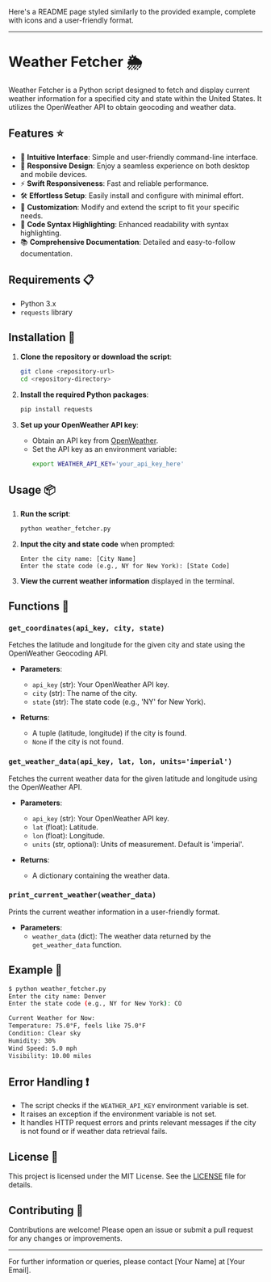 Here's a README page styled similarly to the provided example, complete with icons and a user-friendly format.

---

# Weather Fetcher 🌦️

Weather Fetcher is a Python script designed to fetch and display current weather information for a specified city and state within the United States. It utilizes the OpenWeather API to obtain geocoding and weather data.

## Features ⭐

- 🌟 **Intuitive Interface**: Simple and user-friendly command-line interface.
- 📱 **Responsive Design**: Enjoy a seamless experience on both desktop and mobile devices.
- ⚡ **Swift Responsiveness**: Fast and reliable performance.
- 🛠️ **Effortless Setup**: Easily install and configure with minimal effort.
- 🎨 **Customization**: Modify and extend the script to fit your specific needs.
- 🧩 **Code Syntax Highlighting**: Enhanced readability with syntax highlighting.
- 📚 **Comprehensive Documentation**: Detailed and easy-to-follow documentation.

## Requirements 📋

- Python 3.x
- `requests` library

## Installation 🚀

1. **Clone the repository or download the script**:
   ```bash
   git clone <repository-url>
   cd <repository-directory>
   ```

2. **Install the required Python packages**:
   ```bash
   pip install requests
   ```

3. **Set up your OpenWeather API key**:
   - Obtain an API key from [OpenWeather](https://home.openweathermap.org/users/sign_up).
   - Set the API key as an environment variable:
     ```bash
     export WEATHER_API_KEY='your_api_key_here'
     ```

## Usage 📦

1. **Run the script**:
   ```bash
   python weather_fetcher.py
   ```

2. **Input the city and state code** when prompted:
   ```
   Enter the city name: [City Name]
   Enter the state code (e.g., NY for New York): [State Code]
   ```

3. **View the current weather information** displayed in the terminal.

## Functions 🔧

### `get_coordinates(api_key, city, state)`

Fetches the latitude and longitude for the given city and state using the OpenWeather Geocoding API.

- **Parameters**:
  - `api_key` (str): Your OpenWeather API key.
  - `city` (str): The name of the city.
  - `state` (str): The state code (e.g., 'NY' for New York).

- **Returns**:
  - A tuple (latitude, longitude) if the city is found.
  - `None` if the city is not found.

### `get_weather_data(api_key, lat, lon, units='imperial')`

Fetches the current weather data for the given latitude and longitude using the OpenWeather API.

- **Parameters**:
  - `api_key` (str): Your OpenWeather API key.
  - `lat` (float): Latitude.
  - `lon` (float): Longitude.
  - `units` (str, optional): Units of measurement. Default is 'imperial'.

- **Returns**:
  - A dictionary containing the weather data.

### `print_current_weather(weather_data)`

Prints the current weather information in a user-friendly format.

- **Parameters**:
  - `weather_data` (dict): The weather data returned by the `get_weather_data` function.

## Example 🌟

```bash
$ python weather_fetcher.py
Enter the city name: Denver
Enter the state code (e.g., NY for New York): CO

Current Weather for Now:
Temperature: 75.0°F, feels like 75.0°F
Condition: Clear sky
Humidity: 30%
Wind Speed: 5.0 mph
Visibility: 10.00 miles
```

## Error Handling ❗

- The script checks if the `WEATHER_API_KEY` environment variable is set.
- It raises an exception if the environment variable is not set.
- It handles HTTP request errors and prints relevant messages if the city is not found or if weather data retrieval fails.

## License 📄

This project is licensed under the MIT License. See the [LICENSE](LICENSE) file for details.

## Contributing 🤝

Contributions are welcome! Please open an issue or submit a pull request for any changes or improvements.

---

For further information or queries, please contact [Your Name] at [Your Email].
